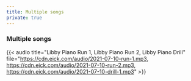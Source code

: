 ```yaml
---
title: Multiple songs
private: true
---
```



### Multiple songs

{{< audio title="Libby Piano Run 1, Libby Piano Run 2, Libby Piano Drill" file="https://cdn.eick.com/audio/2021-07-10-run-1.mp3, https://cdn.eick.com/audio/2021-07-10-run-2.mp3, https://cdn.eick.com/audio/2021-07-10-drill-1.mp3" >}}





